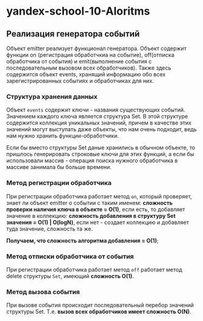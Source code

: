 # yandex-school-10-Aloritms

## Реализация генератора событий

Объект emitter реализует функционал генератора. Объект содержит функции on (регистрация обработчкиа на событие), off(отписка обработчика от события) и emit(выполнение события с последовательным вызовом всех обработчиков). Также здесь содержится объект events, хранящий информацию обо всех зарегистрированных событиях и обработчиках для них.

### Структура хранения данных

Объект `events` содержит ключи - названия существующих событий. Значением каждого ключа является структура Set. В этой структуре содержится коллекция уникальных значений, причем в качестве этих значений могут выступать даже объекты, что нам очень подходит, ведь нам нужно хранить функции-обработчики. 

Если бы вместо структуры Set даные хранились в обычном объекте, то пришлось генерировать строковые ключи для этих функций, а если бы использовали массив - операция поиска нужного обработчика в массиве занимала бы больше времени. 

### Метод регистрации обработчика

При регистрации обработчика работает метод `on`, который проверяет, знает ли объект emitter о событии с таким именем: **сложность проверки наличия ключа в объекте = O(1)**, если есть, то добавляет значение в коллекцию: **сложность добавления в структуру Set значения = O(1) | O(logN)**, если нет - создает коллекцию и добавляет туда значение, сложность та же. 

**Получаем, что сложность алгоритма добавления = O(1)**;

### Метод отписки обработчика от события

При регистрации обработчика работает метод `off` работает метод delete структуры `Set`, имеющий **сложность O(1)**.

### Метод вызова события

При вызове события происходит последовательный перебор значений структуры Set. Т.е. **вызов всех обработчиков имеет сложность O(N)**.


 
 